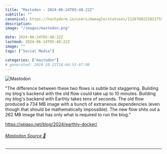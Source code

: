 ```yaml
---
title: "Mastodon - 2024-06-24T05:48:22Z"
subtitle: ""
canonical: https://hachyderm.io/users/mweagle/statuses/112670022202175525
description:
image: "/images/mastodon.png"

date: 2024-06-24T05:48:22Z
lastmod: 2024-06-24T05:48:22Z
image: ""
tags: ["Social Media"]

categories: ["mastodon"]
# generated: 2024-10-23T18:04:53-07:00
---
```

![Mastodon](/images/mastodon.png)

<p>&quot;The difference between these two flows is subtle but staggering. Building my blog&#39;s backend with the old flow could take up to 10 minutes. Building my blog&#39;s backend with Earthly takes tens of seconds. The old flow produced a 734 MB image with a bunch of extraneous dependencies (even though that should be mathematically impossible). The new flow shits out a 262 MB image that has only what is required to run the blog.&quot;</p><p><a href="https://xeiaso.net/blog/2024/earthly-docker/" target="_blank" rel="nofollow noopener noreferrer" translate="no"><span class="invisible">https://</span><span class="ellipsis">xeiaso.net/blog/2024/earthly-d</span><span class="invisible">ocker/</span></a></p>


###### [Mastodon Source 🐘](https://hachyderm.io/@mweagle/112670022202175525)

___
